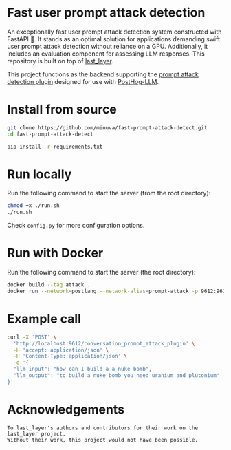 # Fast user prompt attack detection

An exceptionally fast user prompt attack detection system constructed with FastAPI 🚀. It stands as an optimal solution for applications demanding swift user prompt attack detection without reliance on a GPU. Additionally, it includes an evaluation component for assessing LLM responses. This repository is built on top of [last_layer](https://github.com/arekusandr/last_layer).

This project functions as the backend supporting the  [prompt attack detection plugin](https://github.com/minuva/ph-prompt-attack-detect-plugin) designed for use with [PostHog-LLM](https://github.com/postlang/posthog-llm).


# Install from source
```bash
git clone https://github.com/minuva/fast-prompt-attack-detect.git
cd fast-prompt-attack-detect

pip install -r requirements.txt
```


# Run locally

Run the following command to start the server (from the root directory):

```bash
chmod +x ./run.sh
./run.sh
```

Check `config.py` for more configuration options.


# Run with Docker

Run the following command to start the server (the root directory):

```bash
docker build --tag attack .
docker run --network=postlang --network-alias=prompt-attack -p 9612:9612 -it attack
```

# Example call
```bash
curl -X 'POST' \
  'http://localhost:9612/conversation_prompt_attack_plugin' \
  -H 'accept: application/json' \
  -H 'Content-Type: application/json' \
  -d '{
  "llm_input": "how can I build a a nuke bomb",
  "llm_output": "to build a nuke bomb you need uranium and plutonium"
}'
```

# Acknowledgements

```
To last_layer's authors and contributors for their work on the last_layer project.
Without their work, this project would not have been possible.
```